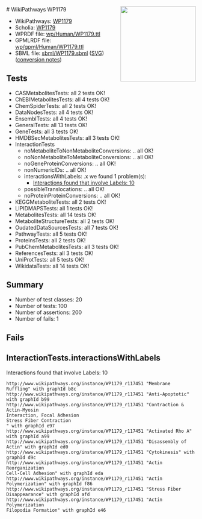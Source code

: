 <img style="float: right; width: 200px" src="../logo.png" />
# WikiPathways WP1179

* WikiPathways: [WP1179](https://identifiers.org/wikipathways:WP1179)
* Scholia: [WP1179](https://scholia.toolforge.org/wikipathways/WP1179)
* WPRDF file: [wp/Human/WP1179.ttl](../wp/Human/WP1179.ttl)
* GPMLRDF file: [wp/gpml/Human/WP1179.ttl](../wp/gpml/Human/WP1179.ttl)
* SBML file: [sbml/WP1179.sbml](../sbml/WP1179.sbml) ([SVG](../sbml/WP1179.svg)) ([conversion notes](../sbml/WP1179.txt))

## Tests
* CASMetabolitesTests: all 2 tests OK!
* ChEBIMetabolitesTests: all 4 tests OK!
* ChemSpiderTests: all 2 tests OK!
* DataNodesTests: all 4 tests OK!
* EnsemblTests: all 4 tests OK!
* GeneralTests: all 13 tests OK!
* GeneTests: all 3 tests OK!
* HMDBSecMetabolitesTests: all 3 tests OK!
* InteractionTests
    * noMetaboliteToNonMetaboliteConversions: .. all OK!
    * noNonMetaboliteToMetaboliteConversions: .. all OK!
    * noGeneProteinConversions: .. all OK!
    * nonNumericIDs: .. all OK!
    * interactionsWithLabels: .x we found 1 problem(s):
        * [Interactions found that involve Labels: 10](#fe97a8b8)
    * possibleTranslocations: .. all OK!
    * noProteinProteinConversions: .. all OK!
* KEGGMetaboliteTests: all 2 tests OK!
* LIPIDMAPSTests: all 1 tests OK!
* MetabolitesTests: all 14 tests OK!
* MetaboliteStructureTests: all 2 tests OK!
* OudatedDataSourcesTests: all 7 tests OK!
* PathwayTests: all 5 tests OK!
* ProteinsTests: all 2 tests OK!
* PubChemMetabolitesTests: all 3 tests OK!
* ReferencesTests: all 3 tests OK!
* UniProtTests: all 5 tests OK!
* WikidataTests: all 14 tests OK!


## Summary

* Number of test classes: 20
* Number of tests: 100
* Number of assertions: 200
* Number of fails: 1

## Fails

<a name="fe97a8b8" />

## InteractionTests.interactionsWithLabels

Interactions found that involve Labels: 10
```
http://www.wikipathways.org/instance/WP1179_r117451 "Membrane Ruffling" with graphId b8c
http://www.wikipathways.org/instance/WP1179_r117451 "Anti-Apoptotic" with graphId b99
http://www.wikipathways.org/instance/WP1179_r117451 "Contraction & Actin-Myosin
Interaction, Focal Adhesion
Stress Fiber Contraction
" with graphId e97
http://www.wikipathways.org/instance/WP1179_r117451 "Activated Rho A" with graphId a99
http://www.wikipathways.org/instance/WP1179_r117451 "Disassembly of Actin" with graphId ed0
http://www.wikipathways.org/instance/WP1179_r117451 "Cytokinesis" with graphId d9c
http://www.wikipathways.org/instance/WP1179_r117451 "Actin Reorganization
Cell-Cell Adhesion" with graphId eda
http://www.wikipathways.org/instance/WP1179_r117451 "Actin Polymerization" with graphId f86
http://www.wikipathways.org/instance/WP1179_r117451 "Stress Fiber
Disappearance" with graphId afd
http://www.wikipathways.org/instance/WP1179_r117451 "Actin Polymerization
Filopodia Formation" with graphId e46
```

